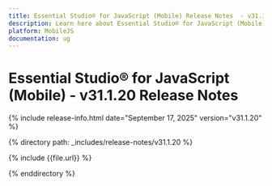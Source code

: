 ```yaml
---
title: Essential Studio® for JavaScript (Mobile) Release Notes  - v31.1.20
description: Learn here about Essential Studio® for JavaScript (Mobile) Weekly Nuget Release - Release Notes - v31.1.20
platform: MobileJS
documentation: ug
---
```


# Essential Studio® for JavaScript (Mobile) - v31.1.20 Release Notes

{% include release-info.html date="September 17, 2025"  version="v31.1.20" %}

{% directory path: _includes/release-notes/v31.1.20 %}

{% include {{file.url}} %}

{% enddirectory %}